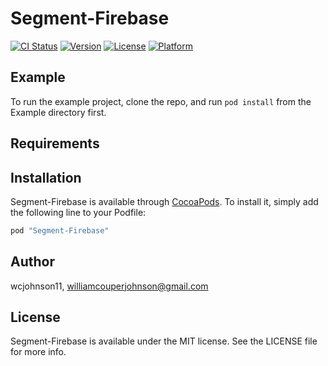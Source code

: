 # Segment-Firebase

[![CI Status](http://img.shields.io/travis/wcjohnson11/Segment-Firebase.svg?style=flat)](https://travis-ci.org/wcjohnson11/Segment-Firebase)
[![Version](https://img.shields.io/cocoapods/v/Segment-Firebase.svg?style=flat)](http://cocoapods.org/pods/Segment-Firebase)
[![License](https://img.shields.io/cocoapods/l/Segment-Firebase.svg?style=flat)](http://cocoapods.org/pods/Segment-Firebase)
[![Platform](https://img.shields.io/cocoapods/p/Segment-Firebase.svg?style=flat)](http://cocoapods.org/pods/Segment-Firebase)

## Example

To run the example project, clone the repo, and run `pod install` from the Example directory first.

## Requirements

## Installation

Segment-Firebase is available through [CocoaPods](http://cocoapods.org). To install
it, simply add the following line to your Podfile:

```ruby
pod "Segment-Firebase"
```

## Author

wcjohnson11, williamcouperjohnson@gmail.com

## License

Segment-Firebase is available under the MIT license. See the LICENSE file for more info.
